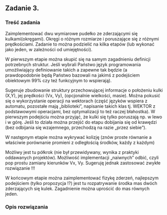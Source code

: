## Zadanie 3.

### Treść zadania

Zaimplementować dwu wymiarowe pudełko ze zderzającymi się kulkami(okręgami). Okręgi o różnym rozmiarze i poruszające się z różnymi prędkościami.
Zadanie to można podzielić na kilka etapów (lub wykonać jako jeden, w zależności od umiejętności).

W pierwszym etapie można skupić się na samym zagadnieniu definicji potrzebnych struktur. Jeśli wybrali Państwo język programowania umożliwiający definiowanie takich a zapewne tak będzie (a prawdopodobnie będą Państwo bazowali na jakimś z podejściem obiektowym 99% czy też funkcyjnym to wspierają).

Sugeruje zbudowanie struktury przechowującej informacje o położeniu kulki (X,Y), jej prędkości (Vx, Vy), (opcjonalnie wielkości, masie). Można pokusić się o wykorzystanie operacji na wektorach (część języków wspiera z automatu, pozostałe mają „biblioteki”, napisanie takich klas tj. WEKTOR z podstawowymi operacjami, bez optymalizacji to też raczej błahostka). W pierwszym podejściu można przyjąć, że kulki się tylko poruszają np. w lewo i w górę. Jeśli to działa można przejść do etapu dobijania się od krawędzi (bez odbijania się wzajemnego, przechodzą na razie „przez siebie”).

W następnym etapie można wykrywać kolizję (znów proste równanie a właściwie porównanie promieni z odległością środków, każdy z każdym)

Możliwy jest tu półkrok (nie był przewidywany, wynika z praktyki oddawanych projektów). Możliwość implementacji „naiwnych” odbić, czyli pop prostu zamiany kierunków Vx, Vy. Sugeruję jednak zastosować zwykłe rozwiązanie !!!

W końcowym etapie można zaimplementować fizykę zderzeń, najlepszym podejściem (tylko propozycja !?) jest tu rozpatrywanie środka mas dwóch zderzających się kulek. Zagadnienie można uprościć do mas równych jeden.


### Opis rozwiązania
